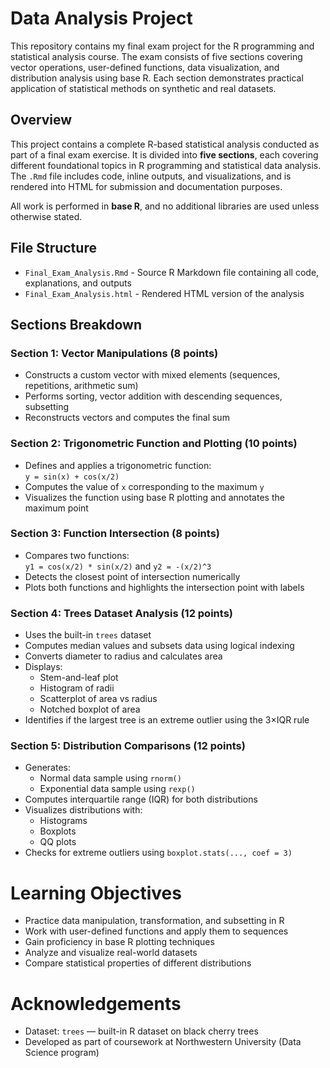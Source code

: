 # Data Analysis Project

This repository contains my final exam project for the R programming and statistical analysis course. The exam consists of five sections covering vector operations, user-defined functions, data visualization, and distribution analysis using base R. Each section demonstrates practical application of statistical methods on synthetic and real datasets.

## Overview

This project contains a complete R-based statistical analysis conducted as part of a final exam exercise. It is divided into **five sections**, each covering different foundational topics in R programming and statistical data analysis. The `.Rmd` file includes code, inline outputs, and visualizations, and is rendered into HTML for submission and documentation purposes.

All work is performed in **base R**, and no additional libraries are used unless otherwise stated.

## File Structure

- `Final_Exam_Analysis.Rmd` - Source R Markdown file containing all code, explanations, and outputs
- `Final_Exam_Analysis.html` - Rendered HTML version of the analysis

## Sections Breakdown

### Section 1: Vector Manipulations (8 points)
- Constructs a custom vector with mixed elements (sequences, repetitions, arithmetic sum)
- Performs sorting, vector addition with descending sequences, subsetting
- Reconstructs vectors and computes the final sum

### Section 2: Trigonometric Function and Plotting (10 points)
- Defines and applies a trigonometric function:  
  `y = sin(x) + cos(x/2)`
- Computes the value of `x` corresponding to the maximum `y`
- Visualizes the function using base R plotting and annotates the maximum point

### Section 3: Function Intersection (8 points)
- Compares two functions:  
  `y1 = cos(x/2) * sin(x/2)` and `y2 = -(x/2)^3`
- Detects the closest point of intersection numerically
- Plots both functions and highlights the intersection point with labels

### Section 4: Trees Dataset Analysis (12 points)
- Uses the built-in `trees` dataset
- Computes median values and subsets data using logical indexing
- Converts diameter to radius and calculates area
- Displays:
  - Stem-and-leaf plot
  - Histogram of radii
  - Scatterplot of area vs radius
  - Notched boxplot of area
- Identifies if the largest tree is an extreme outlier using the 3×IQR rule

### Section 5: Distribution Comparisons (12 points)
- Generates:
  - Normal data sample using `rnorm()`
  - Exponential data sample using `rexp()`
- Computes interquartile range (IQR) for both distributions
- Visualizes distributions with:
  - Histograms
  - Boxplots
  - QQ plots
- Checks for extreme outliers using `boxplot.stats(..., coef = 3)`

# Learning Objectives

- Practice data manipulation, transformation, and subsetting in R
- Work with user-defined functions and apply them to sequences
- Gain proficiency in base R plotting techniques
- Analyze and visualize real-world datasets
- Compare statistical properties of different distributions

# Acknowledgements

- Dataset: `trees` — built-in R dataset on black cherry trees
- Developed as part of coursework at Northwestern University (Data Science program)
